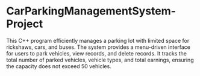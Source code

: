 # CarParkingManagementSystem-Project
This C++ program efficiently manages a parking lot with limited space for rickshaws, cars, and buses. The system provides a menu-driven interface for users to park vehicles, view records, and delete records. It tracks the total number of parked vehicles, vehicle types, and total earnings, ensuring the capacity does not exceed 50 vehicles.
